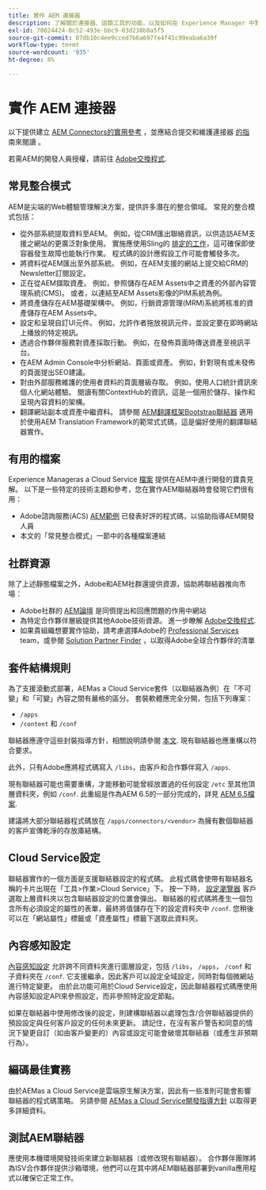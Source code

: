 ```yaml
---
title: 實作 AEM 連接器
description: 了解關於連接器、這類工具的功能，以及如何在 Experience Manager 中實作這些重要工具。
exl-id: 70024424-8c52-493e-bbc9-03d238b8a5f5
source-git-commit: 07db10c4ee9cced7b6a697fe4f41c99eaba6a39f
workflow-type: tm+mt
source-wordcount: '935'
ht-degree: 8%

---
```



實作 AEM 連接器
=============================

以下提供建立 [AEM Connectors的實用參考](https://www.adobe.io/apis/experiencecloud/aem/aemconnectors.html) ，並應結合提交和維護連接器 [的指](submit.md) 南來閱讀 [](maintain.md) 。

若需AEM的開發人員授權，請前往 [Adobe交換程式](https://partners.adobe.com/exchangeprogram/experiencecloud).

常見整合模式
---------------------------

AEM是尖端的Web體驗管理解決方案，提供許多潛在的整合領域。 常見的整合模式包括：

* 從外部系統提取資料至AEM。 例如，從CRM匯出聯絡資訊，以供造訪AEM支援之網站的更廣泛對象使用。  實施應使用Sling的 [排定的工作](https://sling.apache.org/documentation/bundles/apache-sling-eventing-and-job-handling.html#scheduled-jobs)，這可確保即使容器發生故障也能執行作業。 程式碼的設計應假設工作可能會觸發多次。
* 將資料從AEM匯出至外部系統。 例如，在AEM支援的網站上提交給CRM的Newsletter訂閱設定。
* 正在從AEM擷取資產。 例如，參照儲存在AEM Assets中之資產的外部內容管理系統(CMS)。 或者，以連結至AEM Assets影像的PIM系統為例。
* 將資產儲存在AEM基礎架構中。 例如，行銷資源管理(MRM)系統將核准的資產儲存在AEM Assets中。
* 設定和呈現自訂UI元件。 例如，允許作者拖放視訊元件，並設定要在即時網站上播放的特定視訊。
* 透過合作夥伴服務對資產採取行動。 例如，在發佈頁面時傳送資產至視訊平台。
* 在AEM Admin Console中分析網站、頁面或資產。 例如，針對現有或未發佈的頁面提出SEO建議。
* 對由外部服務維護的使用者資料的頁面層級存取。 例如，使用人口統計資訊來個人化網站體驗。 閱讀有關ContextHub的資訊，這是一個用於儲存、操作和呈現內容資料的架構。
* 翻譯網站副本或資產中繼資料。 請參閱 [AEM翻譯框架Bootstrap聯結器](https://github.com/Adobe-Marketing-Cloud/aem-translation-framework-bootstrap-connector) 適用於使用AEM Translation Framework的範常式式碼，這是偏好使用的翻譯聯結器實作。


有用的檔案
--------------------

Experience Manageras a Cloud Service [檔案](../overview/introduction.md) 提供在AEM中進行開發的寶貴見解。 以下是一些特定的技術主題和參考，您在實作AEM聯結器時會發現它們很有用：

* Adobe諮詢服務(ACS) [AEM範例](https://adobe-consulting-services.github.io/acs-aem-samples/) 已發表好評的程式碼，以協助指導AEM開發人員
* 本文的「常見整合模式」一節中的各種檔案連結

社群資源
--------------------

除了上述靜態檔案之外，Adobe和AEM社群還提供資源，協助將聯結器推向市場：

* Adobe社群的 [AEM論壇](https://help-forums.adobe.com/content/adobeforums/en/experience-manager-forum/adobe-experience-manager.html) 是同儕提出和回應問題的作用中網站
* 為特定合作夥伴層級提供其他Adobe技術資源。 進一步瞭解 [Adobe交換程式](https://partners.adobe.com/exchangeprogram/experiencecloud).
* 如果貴組織想要實作協助，請考慮選擇Adobe的 [Professional Services](https://www.adobe.com/marketing-cloud/service-support/professional-consulting-training.html) team，或參閱 [Solution Partner Finder](https://solutionpartners.adobe.com/home/partnerFinder.html) ，以取得Adobe全球合作夥伴的清單

套件結構規則
-----------------------

為了支援滾動式部署，AEMas a Cloud Service套件（以聯結器為例）在「不可變」和「可變」內容之間有嚴格的區分。 套裝軟體應完全分開，包括下列專案：

* `/apps`
* `/content` 和 `/conf`

聯結器應遵守這些封裝指導方針，相關說明請參閱 [本文](/help/implementing/developing/introduction/aem-project-content-package-structure.md). 現有聯結器也應重構以符合要求。

此外，只有Adobe應將程式碼寫入 `/libs`，由客戶和合作夥伴寫入 `/apps`.

現有聯結器可能也需要重構，才能移動可能曾經放置過的任何設定 `/etc` 至其他頂層資料夾，例如 `/conf`. 此重組是作為AEM 6.5的一部分完成的，詳見 [AEM 6.5檔案](https://experienceleague.adobe.com/docs/experience-manager-65/deploying/restructuring/repository-restructuring.html).

建議將大部分聯結器程式碼放在 `/apps/connectors/<vendor>` 為擁有數個聯結器的客戶宣傳乾淨的存放庫結構。

Cloud Service設定
-----------------------------

聯結器實作的一個方面是支援聯結器設定的程式碼。 此程式碼會使帶有聯結器名稱的卡片出現在「工具>作業>Cloud Service」下。 按一下時， [設定瀏覽器](/help/implementing/developing/introduction/configurations.md#using-configuration-browser) 客戶選取上層資料夾以包含聯結器設定的位置會彈出。 聯結器的程式碼將產生一個包含所有必須設定的屬性的表單，最終將值儲存在下的設定資料夾中 `/conf`. 您稍後可以在「網站屬性」標籤或「資產屬性」標籤下選取此資料夾。


內容感知設定
-----------------------------

[內容感知設定](https://sling.apache.org/documentation/bundles/context-aware-configuration/context-aware-configuration.html) 允許跨不同資料夾進行圖層設定，包括 `/libs`， `/apps`， `/conf` 和子資料夾在 `/conf`. 它支援繼承，因此客戶可以設定全域設定，同時對每個微網站進行特定變更。 由於此功能可用於Cloud Service設定，因此聯結器程式碼應使用內容感知設定API來參照設定，而非參照特定設定節點。

如果在聯結器中使用修改後的設定，則建構聯結器以處理包含/合併聯結器提供的預設設定與任何客戶設定的任何未來更新。 請記住，在沒有客戶警告和同意的情況下變更自訂（如由客戶變更的）內容或設定可能會破壞其聯結器（或產生非預期行為）。

編碼最佳實務
----------------------

由於AEMas a Cloud Service是雲端原生解決方案，因此有一些准則可能會影響聯結器的程式碼策略。 另請參閱 [AEMas a Cloud Service開發指導方針](/help/implementing/developing/introduction/development-guidelines.md) 以取得更多詳細資料。

測試AEM聯結器
-------------------------

應使用本機環境開發技術來建立新聯結器（或修改現有聯結器）。 合作夥伴團隊將為ISV合作夥伴提供沙箱環境，他們可以在其中將AEM聯結器部署到vanilla應用程式以確保它正常工作。
